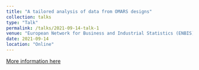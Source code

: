 ```yaml
---
title: "A tailored analysis of data from OMARS designs"
collection: talks
type: "Talk"
permalink: /talks/2021-09-14-talk-1
venue: "European Network for Business and Industrial Statistics (ENBIS)"
date: 2021-09-14
location: "Online"
---
```


[More information here](https://conferences.enbis.org/event/11/contributions/128/)
